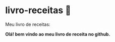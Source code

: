 # livro-receitas :cookie:
Meu livro de receitas:

**Olá! bem vindo ao meu livro de receita no github.**
 



